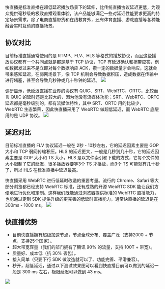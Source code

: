 快直播是标准直播在超低延迟播放场景下的延伸，比传统直播协议延迟更低，为观众提供毫秒级的极致直播观看体验，该产品能够满足一些对延迟性能要求更高的特定场景需求，除了电商直播带货和在线教育外，还有体育直播、游戏直播等各种能融合实时互动的直播场景。

## 协议对比

目前标准直播通常使用的是 RTMP、FLV、HLS 等格式的播放协议，而且这些播放协议都有一个共同点就是都是基于 TCP 协议，TCP 有延迟确认和捎带应答，例如数据发过来不是立即对每个数据响应 ACK，攒一定的数据量才会响应，这就会带来感知延迟，在弱网场景下，像 TCP 机制会导致数据积压，造成数据在传输中进行堵塞，甚至会导致几秒钟或几十秒钟的延迟。
![](https://main.qcloudimg.com/raw/fe7031b451f6faf893d0250b4b1ad31e.png)

调研显示，低延迟直播在业界的协议有 QUIC、SRT、WebRTC、ORTC，比较而言 QUIC 的延时还是比较大的，因为他没有流媒体功能；SRT、WebRTC、ORTC 延迟都是毫秒级别的，都有流媒体特性，其中 SRT、ORTC 用的比较少，WebRTC 生态繁荣，因此快直播采用了 WebRTC 做超低延迟，而 WebRTC 底层用的是 UDP 协议。
![](https://main.qcloudimg.com/raw/217226af104bf965766340270b447321.png)

## 延迟对比
目前标准直播的 FLV 协议延迟一般在 2秒 - 10秒左右，它的延迟因素主要是 GOP 大小和 TCP 弱网传输积压。HLS 的延迟更大，一般是几秒到几十秒，它的延迟因素主要是 GOP 大小和 TS 大小，HLS 是以文件索引和下载的方式，它每个文件的大小限制了它的延迟，很多播放器要等3个 TS 才播放，而3个 TS 可能就有几十秒了，所以 HLS 在标准直播中延迟最高。

快直播采用 WebRTC 进行低延时改造的重要考量。流行的 Chrome、Safari 等大部分浏览都已经支持 WebRTC 标准，还有成熟的开源 WebRTC SDK 能让我们方便地进行优化和定制。这样我们既能通过浏览器提供标准的 WebRTC 直播能力，也能通过定制 SDK 提供升级的更完善的低延时直播能力，通常快直播的延迟是在 300ms - 1000 ms。
![](https://main.qcloudimg.com/raw/e8203480ef0cf79613ab340e9c37f243.png)

## 快直播优势

- 目前快直播拥有超级加速节点，节点全球分布、覆盖广泛（支持2000 + 节点，支持25个国家）。
- 超大带宽容量（我们的部门拥有了腾讯 90% 的流量，支持 100T + 带宽）。
- 质量好、成本低（抗 30% 丢包）。
- 接入简单（只要下行 SDK 做改造就可以了、功能完善、平滑兼容）。
- 秒开，超低延迟，通过以下测试效果图可以看到快直播目前可以做到的延迟一般是 300 ms 左右，极限延迟可以做到 43 ms。

 ![](https://main.qcloudimg.com/raw/427d13c58fb1cd670486a4873dd9e7db.png)
